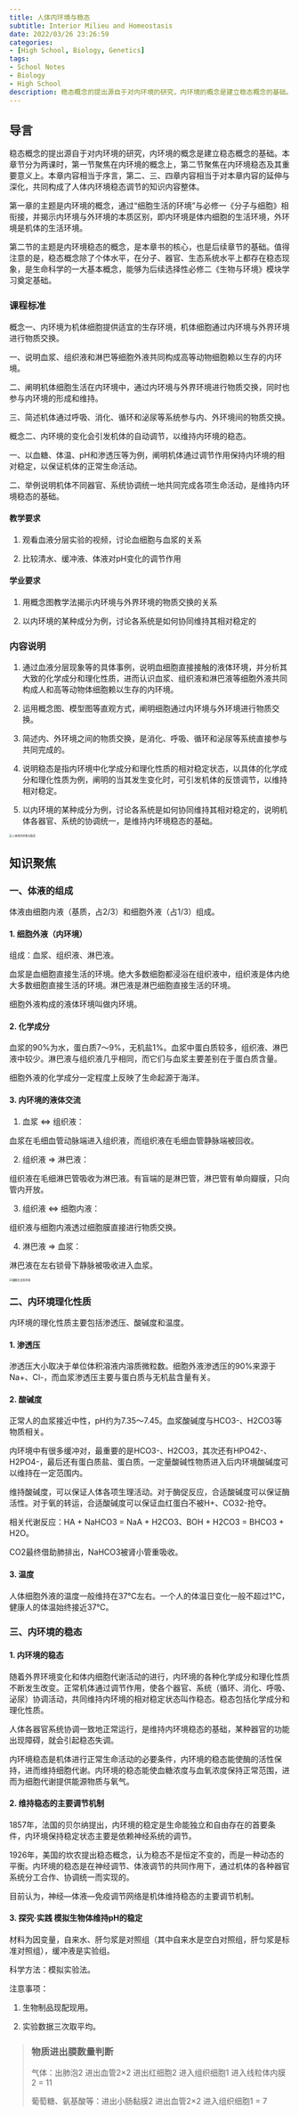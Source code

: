```yaml
---
title: 人体内环境与稳态
subtitle: Interior Milieu and Homeostasis
date: 2022/03/26 23:26:59
categories:
- [High School, Biology, Genetics]
tags:
- School Notes
- Biology
- High School
description: 稳态概念的提出源自于对内环境的研究，内环境的概念是建立稳态概念的基础。
---
```


## 导言

稳态概念的提出源自于对内环境的研究，内环境的概念是建立稳态概念的基础。本章节分为两课时，第一节聚焦在内环境的概念上，第二节聚焦在内环境稳态及其重要意义上。本章内容相当于序言，第二、三、四章内容相当于对本章内容的延伸与深化，共同构成了人体内环境稳态调节的知识内容整体。

第一章的主题是内环境的概念，通过“细胞生活的环境”与必修一《分子与细胞》相衔接，并揭示内环境与外环境的本质区别，即内环境是体内细胞的生活环境，外环境是机体的生活环境。

第二节的主题是内环境稳态的概念，是本章书的核心，也是后续章节的基础。值得注意的是，稳态概念除了个体水平，在分子、器官、生态系统水平上都存在稳态现象，是生命科学的一大基本概念，能够为后续选择性必修二《生物与环境》模块学习奠定基础。

### 课程标准

概念一、内环境为机体细胞提供适宜的生存环境，机体细胞通过内环境与外界环境进行物质交换。

一、说明血浆、组织液和淋巴等细胞外液共同构成高等动物细胞赖以生存的内环境。

二、阐明机体细胞生活在内环境中，通过内环境与外界环境进行物质交换，同时也参与内环境的形成和维持。

三、简述机体通过呼吸、消化、循环和泌尿等系统参与内、外环境间的物质交换。

概念二、内环境的变化会引发机体的自动调节，以维持内环境的稳态。

一、以血糖、体温、pH和渗透压等为例，阐明机体通过调节作用保持内环境的相对稳定，以保证机体的正常生命活动。

二、举例说明机体不同器官、系统协调统一地共同完成各项生命活动，是维持内环境稳态的基础。

#### 教学要求

1. 观看血液分层实验的视频，讨论血细胞与血浆的关系

2. 比较清水、缓冲液、体液对pH变化的调节作用

#### 学业要求

1. 用概念图教学法揭示内环境与外界环境的物质交换的关系

2. 以内环境的某种成分为例，讨论各系统是如何协同维持其相对稳定的

### 内容说明

1. 通过血液分层现象等的具体事例，说明血细胞直接接触的液体环境，并分析其大致的化学成分和理化性质，进而认识血浆、组织液和淋巴液等细胞外液共同构成人和高等动物体细胞赖以生存的内环境。

2. 运用概念图、模型图等直观方式，阐明细胞通过内环境与外环境进行物质交换。

3. 简述内、外环境之间的物质交换，是消化、呼吸、循环和泌尿等系统直接参与共同完成的。

4. 说明稳态是指内环境中化学成分和理化性质的相对稳定状态，以具体的化学成分和理化性质为例，阐明的当其发生变化时，可引发机体的反馈调节，以维持相对稳定。

5. 以内环境的某种成分为例，讨论各系统是如何协同维持其相对稳定的，说明机体各器官、系统的协调统一，是维持内环境稳态的基础。

<img src="https://raw.githubusercontent.com/PassionPenguin/picgo-database/main/人体的内环境与稳态.jpg" alt="人体的内环境与稳态" style="zoom: 33%;" />

## 知识聚焦

### 一、体液的组成

体液由细胞内液（基质，占2/3）和细胞外液（占1/3）组成。

#### 1. 细胞外液（内环境）

组成：血浆、组织液、淋巴液。

血浆是血细胞直接生活的环境。绝大多数细胞都浸浴在组织液中，组织液是体内绝大多数细胞直接生活的环境。淋巴液是淋巴细胞直接生活的环境。

细胞外液构成的液体环境叫做内环境。

#### 2. 化学成分

血浆的90%为水，蛋白质7～9%，无机盐1%。血浆中蛋白质较多，组织液、淋巴液中较少。淋巴液与组织液几乎相同，而它们与血浆主要差别在于蛋白质含量。

细胞外液的化学成分一定程度上反映了生命起源于海洋。

#### 3. 内环境的液体交流

1. 血浆 ⇔ 组织液：

血浆在毛细血管动脉端进入组织液，而组织液在毛细血管静脉端被回收。

2. 组织液 ⇒ 淋巴液：

组织液在毛细淋巴管吸收为淋巴液。有盲端的是淋巴管，淋巴管有单向瓣膜，只向管内开放。

3. 组织液 ⇔ 细胞内液：

组织液与细胞内液透过细胞膜直接进行物质交换。

4. 淋巴液 ⇒ 血浆：

淋巴液在左右锁骨下静脉被吸收进入血浆。

<img src="https://raw.githubusercontent.com/PassionPenguin/picgo-database/main/细胞生活的环境.png" alt="细胞生活的环境" style="zoom: 33%;" />

### 二、内环境理化性质

内环境的理化性质主要包括渗透压、酸碱度和温度。

#### 1. 渗透压

渗透压大小取决于单位体积溶液内溶质微粒数。细胞外液渗透压的90%来源于Na+、Cl-，而血浆渗透压主要与蛋白质与无机盐含量有关。

#### 2. 酸碱度

正常人的血浆接近中性，pH约为7.35～7.45。血浆酸碱度与HCO3-、H2CO3等物质相关。

内环境中有很多缓冲对，最重要的是HCO3-、H2CO3，其次还有HPO42-、H2PO4-，最后还有蛋白质盐、蛋白质。一定量酸碱性物质进入后内环境酸碱度可以维持在一定范围内。

维持酸碱度，可以保证人体各项生理活动。对于酶促反应，合适酸碱度可以保证酶活性。对于氧的转运，合适酸碱度可以保证血红蛋白不被H+、CO32-抢夺。

相关代谢反应：HA + NaHCO3 = NaA + H2CO3、BOH + H2CO3 = BHCO3 + H2O。

CO2最终借助肺排出，NaHCO3被肾小管重吸收。

#### 3. 温度

人体细胞外液的温度一般维持在37℃左右。一个人的体温日变化一般不超过1℃，健康人的体温始终接近37℃。

### 三、内环境的稳态

#### 1. 内环境的稳态

随着外界环境变化和体内细胞代谢活动的进行，内环境的各种化学成分和理化性质不断发生改变。正常机体通过调节作用，使各个器官、系统（循环、消化、呼吸、泌尿）协调活动，共同维持内环境的相对稳定状态叫作稳态。稳态包括化学成分和理化性质。

人体各器官系统协调一致地正常运行，是维持内环境稳态的基础，某种器官的功能出现障碍，就会引起稳态失调。

内环境稳态是机体进行正常生命活动的必要条件，内环境的稳态能使酶的活性保持，进而维持细胞代谢。内环境的稳态能使血糖浓度与血氧浓度保持正常范围，进而为细胞代谢提供能源物质与氧气。

#### 2. 维持稳态的主要调节机制

1857年，法国的贝尔纳提出，内环境的稳定是生命能独立和自由存在的首要条件，内环境保持稳定状态主要是依赖神经系统的调节。

1926年，美国的坎农提出稳态概念，认为稳态不是恒定不变的，而是一种动态的平衡。内环境的稳态是在神经调节、体液调节的共同作用下，通过机体的各种器官系统分工合作、协调统一而实现的。

目前认为，神经—体液—免疫调节网络是机体维持稳态的主要调节机制。

#### 3. 探究·实践 模拟生物体维持pH的稳定

材料为因变量，自来水、肝匀浆是对照组（其中自来水是空白对照组，肝匀浆是标准对照组），缓冲液是实验组。

科学方法：模拟实验法。

注意事项：

1. 生物制品现配现用。

2. 实验数据三次取平均。

> ### 物质进出膜数量判断
>
> 气体：出肺泡2 进出血管2×2 进出红细胞2 进入组织细胞1 进入线粒体内膜2 = 11
>
> 葡萄糖、氨基酸等：进出小肠黏膜2 进出血管2×2 进入组织细胞1 = 7